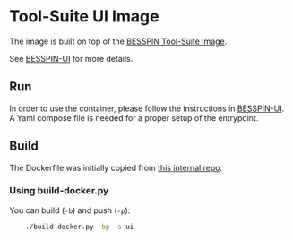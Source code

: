 # Tool-Suite UI Image

The image is built on top of the [BESSPIN Tool-Suite Image](../tool-suite/README.md).

See [BESSPIN-UI](https://github.com/GaloisInc/BESSPIN-UI) for more details.

## Run

In order to use the container, please follow the instructions in [BESSPIN-UI](https://github.com/GaloisInc/BESSPIN-UI). A Yaml compose file is needed for a proper setup of the entrypoint.

## Build

The Dockerfile was initially copied from [this internal repo](https://gitlab-ext.galois.com/ssith/docker-tools/-/blob/develop/besspin-ui/Dockerfile-ui).

### Using build-docker.py

You can build (`-b`) and push (`-p`):
```bash
    ./build-docker.py -bp -s ui
```
